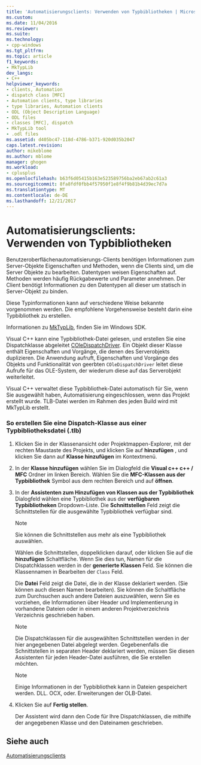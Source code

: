 ```yaml
---
title: 'Automatisierungsclients: Verwenden von Typbibliotheken | Microsoft Docs'
ms.custom: 
ms.date: 11/04/2016
ms.reviewer: 
ms.suite: 
ms.technology:
- cpp-windows
ms.tgt_pltfrm: 
ms.topic: article
f1_keywords:
- MkTypLib
dev_langs:
- C++
helpviewer_keywords:
- clients, Automation
- dispatch class [MFC]
- Automation clients, type libraries
- type libraries, Automation clients
- ODL (Object Description Language)
- ODL files
- classes [MFC], dispatch
- MkTypLib tool
- .odl files
ms.assetid: d405bc47-118d-4786-b371-920d035b2047
caps.latest.revision: 
author: mikeblome
ms.author: mblome
manager: ghogen
ms.workload:
- cplusplus
ms.openlocfilehash: b63f6d05415b163e523589756ba2eb67ab2c61a3
ms.sourcegitcommit: 8fa8fdf0fbb4f57950f1e8f4f9b81b4d39ec7d7a
ms.translationtype: MT
ms.contentlocale: de-DE
ms.lasthandoff: 12/21/2017
---
```

# <a name="automation-clients-using-type-libraries"></a>Automatisierungsclients: Verwenden von Typbibliotheken
Benutzeroberflächenautomatisierungs-Clients benötigen Informationen zum Server-Objekte Eigenschaften und Methoden, wenn die Clients sind, um die Server Objekte zu bearbeiten. Datentypen weisen Eigenschaften auf. Methoden werden häufig Rückgabewerte und Parameter annehmen. Der Client benötigt Informationen zu den Datentypen all dieser um statisch in Server-Objekt zu binden.  
  
 Diese Typinformationen kann auf verschiedene Weise bekannte vorgenommen werden. Die empfohlene Vorgehensweise besteht darin eine Typbibliothek zu erstellen.  
  
 Informationen zu [MkTypLib](http://msdn.microsoft.com/library/windows/desktop/aa366797), finden Sie im Windows SDK.  
  
 Visual C++ kann eine Typbibliothek-Datei gelesen, und erstellen Sie eine Dispatchklasse abgeleitet [COleDispatchDriver](../mfc/reference/coledispatchdriver-class.md). Ein Objekt dieser Klasse enthält Eigenschaften und Vorgänge, die denen des Serverobjekts duplizieren. Die Anwendung aufruft, Eigenschaften und Vorgänge des Objekts und Funktionalität von geerbten `COleDispatchDriver` leitet diese Aufrufe für das OLE-System, der wiederum diese auf das Serverobjekt weiterleitet.  
  
 Visual C++ verwaltet diese Typbibliothek-Datei automatisch für Sie, wenn Sie ausgewählt haben, Automatisierung eingeschlossen, wenn das Projekt erstellt wurde. TLB-Datei werden im Rahmen des jeden Build wird mit MkTypLib erstellt.  
  
### <a name="to-create-a-dispatch-class-from-a-type-library-tlb-file"></a>So erstellen Sie eine Dispatch-Klasse aus einer Typbibliotheksdatei (.tlb)  
  
1.  Klicken Sie in der Klassenansicht oder Projektmappen-Explorer, mit der rechten Maustaste des Projekts, und klicken Sie auf **hinzufügen** , und klicken Sie dann auf **Klasse hinzufügen** im Kontextmenü.  
  
2.  In der **Klasse hinzufügen** wählen Sie im Dialogfeld die **Visual c++ c++ / MFC** Ordner im linken Bereich. Wählen Sie die **MFC-Klassen aus der Typbibliothek** Symbol aus dem rechten Bereich und auf **öffnen**.  
  
3.  In der **Assistenten zum Hinzufügen von Klassen aus der Typbibliothek** Dialogfeld wählen eine Typbibliothek aus der **verfügbaren Typbibliotheken** Dropdown-Liste. Die **Schnittstellen** Feld zeigt die Schnittstellen für die ausgewählte Typbibliothek verfügbar sind.  
  
    > [!NOTE]
    >  Sie können die Schnittstellen aus mehr als eine Typbibliothek auswählen.  
  
     Wählen die Schnittstellen, doppelklicken darauf, oder klicken Sie auf die **hinzufügen** Schaltfläche. Wenn Sie dies tun, Namen für die Dispatchklassen werden in der **generierte Klassen** Feld. Sie können die Klassennamen in Bearbeiten der `Class` Feld.  
  
     Die **Datei** Feld zeigt die Datei, die in der Klasse deklariert werden. (Sie können auch diesen Namen bearbeiten). Sie können die Schaltfläche zum Durchsuchen auch andere Dateien auszuwählen, wenn Sie es vorziehen, die Informationen über Header und Implementierung in vorhandene Dateien oder in einem anderen Projektverzeichnis Verzeichnis geschrieben haben.  
  
    > [!NOTE]
    >  Die Dispatchklassen für die ausgewählten Schnittstellen werden in der hier angegebenen Datei abgelegt werden. Gegebenenfalls die Schnittstellen in separaten Header deklariert werden, müssen Sie diesen Assistenten für jeden Header-Datei ausführen, die Sie erstellen möchten.  
  
    > [!NOTE]
    >  Einige Informationen in der Typbibliothek kann in Dateien gespeichert werden. DLL. OCX, oder. Erweiterungen der OLB-Datei.  
  
4.  Klicken Sie auf **Fertig stellen**.  
  
     Der Assistent wird dann den Code für Ihre Dispatchklassen, die mithilfe der angegebenen Klasse und den Dateinamen geschrieben.  
  
## <a name="see-also"></a>Siehe auch  
 [Automatisierungsclients](../mfc/automation-clients.md)


